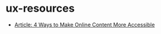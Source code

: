 # ux-resources
* [Article: 4 Ways to Make Online Content More Accessible](http://www.uxbooth.com/articles/4-ways-to-make-online-content-more-accessible/)